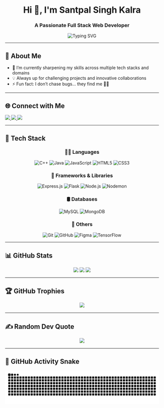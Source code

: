 <h1 align="center">Hi 👋, I'm Santpal Singh Kalra</h1>
<h3 align="center">A Passionate Full Stack Web Developer</h3>

<p align="center">
  <img src="https://readme-typing-svg.demolab.com?font=Fira+Code&weight=500&pause=1000&center=true&vCenter=true&width=435&lines=Writing+code+is+like+writing+a+story;I+just+prefer+%7B%7D+to+%22%22;Always+curious.+Always+learning." alt="Typing SVG" />
</p>

---

## 🚀 About Me
- 🌱 I’m currently sharpening my skills across multiple tech stacks and domains  
- 💡 Always up for challenging projects and innovative collaborations  
- ⚡ Fun fact: I don’t chase bugs... they find me 🐛😄

---

## 🌐 Connect with Me

<p align="left">
  <a href="https://linkedin.com/in/santpal" target="_blank">
    <img src="https://img.shields.io/badge/LinkedIn-%230077B5.svg?style=for-the-badge&logo=linkedin&logoColor=white"/>
  </a>
  <a href="https://codepen.io/Santpal-Kalra" target="_blank">
    <img src="https://img.shields.io/badge/Codepen-000000?style=for-the-badge&logo=codepen&logoColor=white"/>
  </a>
  <a href="mailto:santpalkalra1@gmail.com">
    <img src="https://img.shields.io/badge/Email-D14836?style=for-the-badge&logo=gmail&logoColor=white"/>
  </a>
</p>

---

## 🧰 Tech Stack

<div align="center">

### 👨‍💻 Languages
![C++](https://img.shields.io/badge/c++-00599C?style=for-the-badge&logo=c%2B%2B&logoColor=white)
![Java](https://img.shields.io/badge/java-ED8B00?style=for-the-badge&logo=openjdk&logoColor=white)
![JavaScript](https://img.shields.io/badge/javascript-F7DF1E?style=for-the-badge&logo=javascript&logoColor=black)
![HTML5](https://img.shields.io/badge/html5-E34F26?style=for-the-badge&logo=html5&logoColor=white)
![CSS3](https://img.shields.io/badge/css3-1572B6?style=for-the-badge&logo=css3&logoColor=white)

### 🧩 Frameworks & Libraries
![Express.js](https://img.shields.io/badge/express.js-404d59?style=for-the-badge&logo=express&logoColor=61DAFB)
![Flask](https://img.shields.io/badge/flask-000000?style=for-the-badge&logo=flask&logoColor=white)
![Node.js](https://img.shields.io/badge/node.js-339933?style=for-the-badge&logo=node.js&logoColor=white)
![Nodemon](https://img.shields.io/badge/nodemon-76D04B?style=for-the-badge&logo=nodemon&logoColor=white)

### 🛢️ Databases
![MySQL](https://img.shields.io/badge/mysql-4479A1?style=for-the-badge&logo=mysql&logoColor=white)
![MongoDB](https://img.shields.io/badge/mongodb-4ea94b?style=for-the-badge&logo=mongodb&logoColor=white)

### 🧠 Others
![Git](https://img.shields.io/badge/git-F05033?style=for-the-badge&logo=git&logoColor=white)
![GitHub](https://img.shields.io/badge/github-181717?style=for-the-badge&logo=github&logoColor=white)
![Figma](https://img.shields.io/badge/figma-F24E1E?style=for-the-badge&logo=figma&logoColor=white)
![TensorFlow](https://img.shields.io/badge/tensorflow-FF6F00?style=for-the-badge&logo=tensorflow&logoColor=white)

</div>

---

## 📊 GitHub Stats

<p align="center">
  <img src="https://github-readme-stats.vercel.app/api?username=Santpal1&theme=tokyonight&show_icons=true&hide_border=false&count_private=true" height="150"/>
  <img src="https://nirzak-streak-stats.vercel.app/?user=Santpal1&theme=tokyonight&hide_border=false" height="150"/>
  <img src="https://github-readme-stats.vercel.app/api/top-langs/?username=Santpal1&theme=tokyonight&layout=compact&hide_border=false" height="150"/>
</p>

---

## 🏆 GitHub Trophies

<p align="center">
  <img src="https://github-profile-trophy.vercel.app/?username=Santpal1&theme=radical&no-frame=false&no-bg=true&margin-w=10"/>
</p>

---

## ✍️ Random Dev Quote

<p align="center">
  <img src="https://quotes-github-readme.vercel.app/api?type=horizontal&theme=radical"/>
</p>

---

## 🐍 GitHub Activity Snake

<picture>
  <source media="(prefers-color-scheme: dark)" srcset="https://raw.githubusercontent.com/Santpal1/Santpal1/output/github-snake-dark.svg" />
  <source media="(prefers-color-scheme: light)" srcset="https://raw.githubusercontent.com/Santpal1/Santpal1/output/github-snake.svg" />
  <img alt="github-snake" src="https://raw.githubusercontent.com/Santpal1/Santpal1/output/github-snake.svg" />
</picture>


